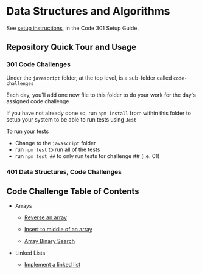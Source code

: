# Data Structures and Algorithms

See [setup instructions](https://codefellows.github.io/setup-guide/code-301/3-code-challenges), in the Code 301 Setup Guide.

## Repository Quick Tour and Usage

### 301 Code Challenges

Under the `javascript` folder, at the top level, is a sub-folder called `code-challenges`

Each day, you'll add one new file to this folder to do your work for the day's assigned code challenge

If you have not already done so, run `npm install` from within this folder to setup your system to be able to run tests using `Jest`

To run your tests

- Change to the `javascript` folder
- run `npm test` to run all of the tests
- run `npm test ##` to only run tests for challenge ## (i.e. 01)

### 401 Data Structures, Code Challenges

## Code Challenge Table of Contents

- Arrays

  - [Reverse an array](./c-sharp/DataStructures/CodeChallenges/array-reverse/README.md)
  
  - [Insert to middle of an array](./c-sharp/DataStructures/CodeChallenges/array-insert-shift/README.md)
  
  - [Array Binary Search](./c-sharp/DataStructures/CodeChallenges/array-binary-search/README.md)

- Linked Lists

  - [Implement a linked list](./c-sharp/DataStructures/CodeChallenges/linked-lists/README.md)
